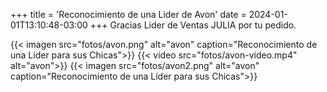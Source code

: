 +++
title = 'Reconocimiento de una Lider de Avon'
date = 2024-01-01T13:10:48-03:00
+++
Gracias Lider de Ventas JULIA por tu pedido.

{{< imagen src="fotos/avon.png" alt="avon" caption="Reconocimiento de una Líder para sus Chicas">}}
{{< video src="fotos/avon-video.mp4" alt="avon">}}
{{< imagen src="fotos/avon2.png" alt="avon" caption="Reconocimiento de una Líder para sus Chicas">}}
